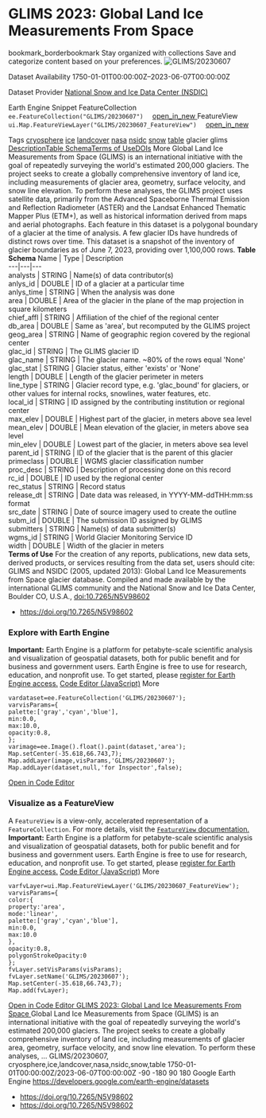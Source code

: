  
#  GLIMS 2023: Global Land Ice Measurements From Space 
bookmark_borderbookmark Stay organized with collections  Save and categorize content based on your preferences. 
![GLIMS/20230607](https://developers.google.com/earth-engine/datasets/images/GLIMS/GLIMS_20230607_sample.png) 

Dataset Availability
    1750-01-01T00:00:00Z–2023-06-07T00:00:00Z 

Dataset Provider
     [ National Snow and Ice Data Center (NSDIC) ](https://www.glims.org) 

Earth Engine Snippet
     FeatureCollection `    ee.FeatureCollection("GLIMS/20230607")   ` [ open_in_new ](https://code.earthengine.google.com/?scriptPath=Examples:Datasets/GLIMS/GLIMS_20230607)      FeatureView  `    ui.Map.FeatureViewLayer("GLIMS/20230607_FeatureView")   ` [ open_in_new ](https://code.earthengine.google.com/?scriptPath=Examples:Datasets/GLIMS/GLIMS_20230607_FeatureView) 

Tags
     [cryosphere](https://developers.google.com/earth-engine/datasets/tags/cryosphere) [ice](https://developers.google.com/earth-engine/datasets/tags/ice) [landcover](https://developers.google.com/earth-engine/datasets/tags/landcover) [nasa](https://developers.google.com/earth-engine/datasets/tags/nasa) [nsidc](https://developers.google.com/earth-engine/datasets/tags/nsidc) [snow](https://developers.google.com/earth-engine/datasets/tags/snow) [table](https://developers.google.com/earth-engine/datasets/tags/table)
glacier
glims
[Description](https://developers.google.com/earth-engine/datasets/catalog/GLIMS_20230607#description)[Table Schema](https://developers.google.com/earth-engine/datasets/catalog/GLIMS_20230607#table-schema)[Terms of Use](https://developers.google.com/earth-engine/datasets/catalog/GLIMS_20230607#terms-of-use)[DOIs](https://developers.google.com/earth-engine/datasets/catalog/GLIMS_20230607#dois) More
Global Land Ice Measurements from Space (GLIMS) is an international initiative with the goal of repeatedly surveying the world's estimated 200,000 glaciers.
The project seeks to create a globally comprehensive inventory of land ice, including measurements of glacier area, geometry, surface velocity, and snow line elevation. To perform these analyses, the GLIMS project uses satellite data, primarily from the Advanced Spaceborne Thermal Emission and Reflection Radiometer (ASTER) and the Landsat Enhanced Thematic Mapper Plus (ETM+), as well as historical information derived from maps and aerial photographs.
Each feature in this dataset is a polygonal boundary of a glacier at the time of analysis. A few glacier IDs have hundreds of distinct rows over time.
This dataset is a snapshot of the inventory of glacier boundaries as of June 7, 2023, providing over 1,100,000 rows.
**Table Schema**
Name | Type | Description  
---|---|---  
analysts | STRING | Name(s) of data contributor(s)  
anlys_id | DOUBLE | ID of a glacier at a particular time  
anlys_time | STRING | When the analysis was done  
area | DOUBLE | Area of the glacier in the plane of the map projection in square kilometers  
chief_affl | STRING | Affiliation of the chief of the regional center  
db_area | DOUBLE | Same as 'area', but recomputed by the GLIMS project  
geog_area | STRING | Name of geographic region covered by the regional center  
glac_id | STRING | The GLIMS glacier ID  
glac_name | STRING | The glacier name. ~80% of the rows equal 'None'  
glac_stat | STRING | Glacier status, either 'exists' or 'None'  
length | DOUBLE | Length of the glacier perimeter in meters  
line_type | STRING | Glacier record type, e.g. 'glac_bound' for glaciers, or other values for internal rocks, snowlines, water features, etc.  
local_id | STRING | ID assigned by the contributing institution or regional center  
max_elev | DOUBLE | Highest part of the glacier, in meters above sea level  
mean_elev | DOUBLE | Mean elevation of the glacier, in meters above sea level  
min_elev | DOUBLE | Lowest part of the glacier, in meters above sea level  
parent_id | STRING | ID of the glacier that is the parent of this glacier  
primeclass | DOUBLE | WGMS glacier classification number  
proc_desc | STRING | Description of processing done on this record  
rc_id | DOUBLE | ID used by the regional center  
rec_status | STRING | Record status  
release_dt | STRING | Date data was released, in YYYY-MM-ddTHH:mm:ss format  
src_date | STRING | Date of source imagery used to create the outline  
subm_id | DOUBLE | The submission ID assigned by GLIMS  
submitters | STRING | Name(s) of data submitter(s)  
wgms_id | STRING | World Glacier Monitoring Service ID  
width | DOUBLE | Width of the glacier in meters  
**Terms of Use**
For the creation of any reports, publications, new data sets, derived products, or services resulting from the data set, users should cite: GLIMS and NSIDC (2005, updated 2013): Global Land Ice Measurements from Space glacier database. Compiled and made available by the international GLIMS community and the National Snow and Ice Data Center, Boulder CO, U.S.A., [doi:10.7265/N5V98602](https://doi.org/10.7265/N5V98602)
  * [ https://doi.org/10.7265/N5V98602 ](https://doi.org/10.7265/N5V98602)


### Explore with Earth Engine
**Important:** Earth Engine is a platform for petabyte-scale scientific analysis and visualization of geospatial datasets, both for public benefit and for business and government users. Earth Engine is free to use for research, education, and nonprofit use. To get started, please [register for Earth Engine access.](https://console.cloud.google.com/earth-engine)
[Code Editor (JavaScript)](https://developers.google.com/earth-engine/datasets/catalog/GLIMS_20230607#code-editor-javascript-sample) More
```
vardataset=ee.FeatureCollection('GLIMS/20230607');
varvisParams={
palette:['gray','cyan','blue'],
min:0.0,
max:10.0,
opacity:0.8,
};
varimage=ee.Image().float().paint(dataset,'area');
Map.setCenter(-35.618,66.743,7);
Map.addLayer(image,visParams,'GLIMS/20230607');
Map.addLayer(dataset,null,'for Inspector',false);
```
[ Open in Code Editor ](https://code.earthengine.google.com/?scriptPath=Examples:Datasets/GLIMS/GLIMS_20230607)
### Visualize as a FeatureView
A `FeatureView` is a view-only, accelerated representation of a `FeatureCollection`. For more details, visit the [ `FeatureView` documentation. ](https://developers.google.com/earth-engine/guides/featureview_overview)
**Important:** Earth Engine is a platform for petabyte-scale scientific analysis and visualization of geospatial datasets, both for public benefit and for business and government users. Earth Engine is free to use for research, education, and nonprofit use. To get started, please [register for Earth Engine access.](https://console.cloud.google.com/earth-engine)
[Code Editor (JavaScript)](https://developers.google.com/earth-engine/datasets/catalog/GLIMS_20230607#code-editor-javascript-sample) More
```
varfvLayer=ui.Map.FeatureViewLayer('GLIMS/20230607_FeatureView');
varvisParams={
color:{
property:'area',
mode:'linear',
palette:['gray','cyan','blue'],
min:0.0,
max:10.0
},
opacity:0.8,
polygonStrokeOpacity:0
};
fvLayer.setVisParams(visParams);
fvLayer.setName('GLIMS/20230607');
Map.setCenter(-35.618,66.743,7);
Map.add(fvLayer);
```
[ Open in Code Editor ](https://code.earthengine.google.com/?scriptPath=Examples:Datasets/GLIMS/GLIMS_20230607_FeatureView)
[ GLIMS 2023: Global Land Ice Measurements From Space ](https://developers.google.com/earth-engine/datasets/catalog/GLIMS_20230607)
Global Land Ice Measurements from Space (GLIMS) is an international initiative with the goal of repeatedly surveying the world's estimated 200,000 glaciers. The project seeks to create a globally comprehensive inventory of land ice, including measurements of glacier area, geometry, surface velocity, and snow line elevation. To perform these analyses, …
GLIMS/20230607, cryosphere,ice,landcover,nasa,nsidc,snow,table 
1750-01-01T00:00:00Z/2023-06-07T00:00:00Z
-90 -180 90 180 
Google Earth Engine
https://developers.google.com/earth-engine/datasets
  * [ https://doi.org/10.7265/N5V98602 ](https://doi.org/https://www.glims.org)
  * [ https://doi.org/10.7265/N5V98602 ](https://doi.org/https://developers.google.com/earth-engine/datasets/catalog/GLIMS_20230607)


